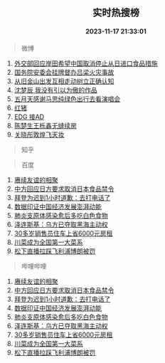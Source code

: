 <div align="center"><h2>实时热搜榜</h2><h4>2023-11-17 21:33:01</h4></div>

> 微博  

1. [外交部回应岸田希望中国取消停止从日进口食品措施](https://s.weibo.com/weibo?q=%23%E5%A4%96%E4%BA%A4%E9%83%A8%E5%9B%9E%E5%BA%94%E5%B2%B8%E7%94%B0%E5%B8%8C%E6%9C%9B%E4%B8%AD%E5%9B%BD%E5%8F%96%E6%B6%88%E5%81%9C%E6%AD%A2%E4%BB%8E%E6%97%A5%E8%BF%9B%E5%8F%A3%E9%A3%9F%E5%93%81%E6%8E%AA%E6%96%BD%23&t=31&band_rank=1&Refer=top)<br />
2. [国务院安委会挂牌督办吕梁火灾事故](https://s.weibo.com/weibo?q=%23%E5%9B%BD%E5%8A%A1%E9%99%A2%E5%AE%89%E5%A7%94%E4%BC%9A%E6%8C%82%E7%89%8C%E7%9D%A3%E5%8A%9E%E5%90%95%E6%A2%81%E7%81%AB%E7%81%BE%E4%BA%8B%E6%95%85%23&t=31&band_rank=2&Refer=top)<br />
3. [从旧金山出发互相走动树立正确认知](https://s.weibo.com/weibo?q=%23%E4%BB%8E%E6%97%A7%E9%87%91%E5%B1%B1%E5%87%BA%E5%8F%91%E4%BA%92%E7%9B%B8%E8%B5%B0%E5%8A%A8%E6%A0%91%E7%AB%8B%E6%AD%A3%E7%A1%AE%E8%AE%A4%E7%9F%A5%23&t=31&band_rank=3&Refer=top)<br />
4. [沈梦辰 我没有引以为傲的作品](https://s.weibo.com/weibo?q=%E6%B2%88%E6%A2%A6%E8%BE%B0%20%E6%88%91%E6%B2%A1%E6%9C%89%E5%BC%95%E4%BB%A5%E4%B8%BA%E5%82%B2%E7%9A%84%E4%BD%9C%E5%93%81&t=31&band_rank=4&Refer=top)<br />
5. [五月天感谢马思纯绿色出行去看演唱会](https://s.weibo.com/weibo?q=%23%E4%BA%94%E6%9C%88%E5%A4%A9%E6%84%9F%E8%B0%A2%E9%A9%AC%E6%80%9D%E7%BA%AF%E7%BB%BF%E8%89%B2%E5%87%BA%E8%A1%8C%E5%8E%BB%E7%9C%8B%E6%BC%94%E5%94%B1%E4%BC%9A%23&t=31&band_rank=5&Refer=top)<br />
6. [红猪](https://s.weibo.com/weibo?q=%E7%BA%A2%E7%8C%AA&t=31&band_rank=6&Refer=top)<br />
7. [EDG 接AD](https://s.weibo.com/weibo?q=EDG%20%E6%8E%A5AD&t=31&band_rank=7&Refer=top)<br />
8. [陈楚生王栎鑫无缝续房](https://s.weibo.com/weibo?q=%23%E9%99%88%E6%A5%9A%E7%94%9F%E7%8E%8B%E6%A0%8E%E9%91%AB%E6%97%A0%E7%BC%9D%E7%BB%AD%E6%88%BF%23&t=31&band_rank=8&Refer=top)<br />
9. [关晓彤敦煌飞天妆](https://s.weibo.com/weibo?q=%23%E5%85%B3%E6%99%93%E5%BD%A4%E6%95%A6%E7%85%8C%E9%A3%9E%E5%A4%A9%E5%A6%86%23&t=31&band_rank=9&Refer=top)<br />

> 知乎  


> 百度  

1. [赓续友谊的相聚](https://www.baidu.com/s?wd=%E8%B5%93%E7%BB%AD%E5%8F%8B%E8%B0%8A%E7%9A%84%E7%9B%B8%E8%81%9A&sa=fyb_news&rsv_dl=fyb_news)<br />
2. [中方回应日方要求取消日本食品禁令](https://www.baidu.com/s?wd=%E4%B8%AD%E6%96%B9%E5%9B%9E%E5%BA%94%E6%97%A5%E6%96%B9%E8%A6%81%E6%B1%82%E5%8F%96%E6%B6%88%E6%97%A5%E6%9C%AC%E9%A3%9F%E5%93%81%E7%A6%81%E4%BB%A4&sa=fyb_news&rsv_dl=fyb_news)<br />
3. [拜登为迟到1小时道歉：去打电话了](https://www.baidu.com/s?wd=%E6%8B%9C%E7%99%BB%E4%B8%BA%E8%BF%9F%E5%88%B01%E5%B0%8F%E6%97%B6%E9%81%93%E6%AD%89%EF%BC%9A%E5%8E%BB%E6%89%93%E7%94%B5%E8%AF%9D%E4%BA%86&sa=fyb_news&rsv_dl=fyb_news)<br />
4. [数据印证中国经济发展澎湃动能](https://www.baidu.com/s?wd=%E6%95%B0%E6%8D%AE%E5%8D%B0%E8%AF%81%E4%B8%AD%E5%9B%BD%E7%BB%8F%E6%B5%8E%E5%8F%91%E5%B1%95%E6%BE%8E%E6%B9%83%E5%8A%A8%E8%83%BD&sa=fyb_news&rsv_dl=fyb_news)<br />
5. [肺炎支原体感染愈后多吃白色食物](https://www.baidu.com/s?wd=%E8%82%BA%E7%82%8E%E6%94%AF%E5%8E%9F%E4%BD%93%E6%84%9F%E6%9F%93%E6%84%88%E5%90%8E%E5%A4%9A%E5%90%83%E7%99%BD%E8%89%B2%E9%A3%9F%E7%89%A9&sa=fyb_news&rsv_dl=fyb_news)<br />
6. [泽连斯基：乌方已夺取黑海主动权](https://www.baidu.com/s?wd=%E6%B3%BD%E8%BF%9E%E6%96%AF%E5%9F%BA%EF%BC%9A%E4%B9%8C%E6%96%B9%E5%B7%B2%E5%A4%BA%E5%8F%96%E9%BB%91%E6%B5%B7%E4%B8%BB%E5%8A%A8%E6%9D%83&sa=fyb_news&rsv_dl=fyb_news)<br />
7. [30多岁销售员住车上省6000元房租](https://www.baidu.com/s?wd=30%E5%A4%9A%E5%B2%81%E9%94%80%E5%94%AE%E5%91%98%E4%BD%8F%E8%BD%A6%E4%B8%8A%E7%9C%816000%E5%85%83%E6%88%BF%E7%A7%9F&sa=fyb_news&rsv_dl=fyb_news)<br />
8. [川菜成为全国第一大菜系](https://www.baidu.com/s?wd=%E5%B7%9D%E8%8F%9C%E6%88%90%E4%B8%BA%E5%85%A8%E5%9B%BD%E7%AC%AC%E4%B8%80%E5%A4%A7%E8%8F%9C%E7%B3%BB&sa=fyb_news&rsv_dl=fyb_news)<br />
9. [松下直播拉踩飞利浦博朗被罚](https://www.baidu.com/s?wd=%E6%9D%BE%E4%B8%8B%E7%9B%B4%E6%92%AD%E6%8B%89%E8%B8%A9%E9%A3%9E%E5%88%A9%E6%B5%A6%E5%8D%9A%E6%9C%97%E8%A2%AB%E7%BD%9A&sa=fyb_news&rsv_dl=fyb_news)<br />

> 哔哩哔哩  

1. [赓续友谊的相聚](https://www.baidu.com/s?wd=%E8%B5%93%E7%BB%AD%E5%8F%8B%E8%B0%8A%E7%9A%84%E7%9B%B8%E8%81%9A&sa=fyb_news&rsv_dl=fyb_news)<br />
2. [中方回应日方要求取消日本食品禁令](https://www.baidu.com/s?wd=%E4%B8%AD%E6%96%B9%E5%9B%9E%E5%BA%94%E6%97%A5%E6%96%B9%E8%A6%81%E6%B1%82%E5%8F%96%E6%B6%88%E6%97%A5%E6%9C%AC%E9%A3%9F%E5%93%81%E7%A6%81%E4%BB%A4&sa=fyb_news&rsv_dl=fyb_news)<br />
3. [拜登为迟到1小时道歉：去打电话了](https://www.baidu.com/s?wd=%E6%8B%9C%E7%99%BB%E4%B8%BA%E8%BF%9F%E5%88%B01%E5%B0%8F%E6%97%B6%E9%81%93%E6%AD%89%EF%BC%9A%E5%8E%BB%E6%89%93%E7%94%B5%E8%AF%9D%E4%BA%86&sa=fyb_news&rsv_dl=fyb_news)<br />
4. [数据印证中国经济发展澎湃动能](https://www.baidu.com/s?wd=%E6%95%B0%E6%8D%AE%E5%8D%B0%E8%AF%81%E4%B8%AD%E5%9B%BD%E7%BB%8F%E6%B5%8E%E5%8F%91%E5%B1%95%E6%BE%8E%E6%B9%83%E5%8A%A8%E8%83%BD&sa=fyb_news&rsv_dl=fyb_news)<br />
5. [肺炎支原体感染愈后多吃白色食物](https://www.baidu.com/s?wd=%E8%82%BA%E7%82%8E%E6%94%AF%E5%8E%9F%E4%BD%93%E6%84%9F%E6%9F%93%E6%84%88%E5%90%8E%E5%A4%9A%E5%90%83%E7%99%BD%E8%89%B2%E9%A3%9F%E7%89%A9&sa=fyb_news&rsv_dl=fyb_news)<br />
6. [泽连斯基：乌方已夺取黑海主动权](https://www.baidu.com/s?wd=%E6%B3%BD%E8%BF%9E%E6%96%AF%E5%9F%BA%EF%BC%9A%E4%B9%8C%E6%96%B9%E5%B7%B2%E5%A4%BA%E5%8F%96%E9%BB%91%E6%B5%B7%E4%B8%BB%E5%8A%A8%E6%9D%83&sa=fyb_news&rsv_dl=fyb_news)<br />
7. [30多岁销售员住车上省6000元房租](https://www.baidu.com/s?wd=30%E5%A4%9A%E5%B2%81%E9%94%80%E5%94%AE%E5%91%98%E4%BD%8F%E8%BD%A6%E4%B8%8A%E7%9C%816000%E5%85%83%E6%88%BF%E7%A7%9F&sa=fyb_news&rsv_dl=fyb_news)<br />
8. [川菜成为全国第一大菜系](https://www.baidu.com/s?wd=%E5%B7%9D%E8%8F%9C%E6%88%90%E4%B8%BA%E5%85%A8%E5%9B%BD%E7%AC%AC%E4%B8%80%E5%A4%A7%E8%8F%9C%E7%B3%BB&sa=fyb_news&rsv_dl=fyb_news)<br />
9. [松下直播拉踩飞利浦博朗被罚](https://www.baidu.com/s?wd=%E6%9D%BE%E4%B8%8B%E7%9B%B4%E6%92%AD%E6%8B%89%E8%B8%A9%E9%A3%9E%E5%88%A9%E6%B5%A6%E5%8D%9A%E6%9C%97%E8%A2%AB%E7%BD%9A&sa=fyb_news&rsv_dl=fyb_news)<br />
